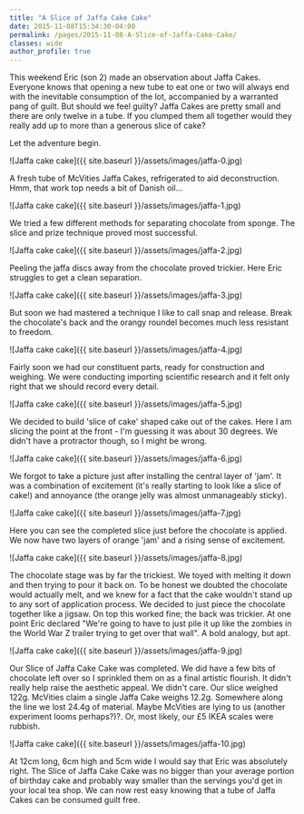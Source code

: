 ```yaml
---
title: "A Slice of Jaffa Cake Cake"
date: 2015-11-08T15:34:30-04:00
permalink: /pages/2015-11-08-A-Slice-of-Jaffa-Cake-Cake/
classes: wide
author_profile: true
---
```


This weekend Eric (son 2) made an observation about Jaffa Cakes. Everyone knows that opening a new tube to eat one or two will always end with the inevitable consumption of the lot, accompanied by a warranted pang of guilt. But should we feel guilty? Jaffa Cakes are pretty small and there are only twelve in a tube. If you clumped them all together would they really add up to more than a generous slice of cake?

Let the adventure begin.

![Jaffa cake cake]({{ site.baseurl }}/assets/images/jaffa-0.jpg)

A fresh tube of McVities Jaffa Cakes, refrigerated to aid deconstruction. Hmm, that work top needs a bit of Danish oil...

![Jaffa cake cake]({{ site.baseurl }}/assets/images/jaffa-1.jpg)

We tried a few different methods for separating chocolate from sponge. The slice and prize technique proved most successful.

![Jaffa cake cake]({{ site.baseurl }}/assets/images/jaffa-2.jpg)

Peeling the jaffa discs away from the chocolate proved trickier. Here Eric struggles to get a clean separation.

![Jaffa cake cake]({{ site.baseurl }}/assets/images/jaffa-3.jpg)

But soon we had mastered a technique I like to call snap and release. Break the chocolate's back and the orangy roundel becomes much less resistant to freedom.

![Jaffa cake cake]({{ site.baseurl }}/assets/images/jaffa-4.jpg)

Fairly soon we had our constituent parts, ready for construction and weighing. We were conducting importing scientific research and it felt only right that we should record every detail.

![Jaffa cake cake]({{ site.baseurl }}/assets/images/jaffa-5.jpg)

We decided to build 'slice of cake' shaped cake out of the cakes. Here I am slicing the point at the front - I'm guessing it was about 30 degrees. We didn't have a protractor though, so I might be wrong.

![Jaffa cake cake]({{ site.baseurl }}/assets/images/jaffa-6.jpg)

We forgot to take a picture just after installing the central layer of 'jam'. It was a combination of excitement (it's really starting to look like a slice of cake!) and annoyance (the orange jelly was almost unmanageably sticky).

![Jaffa cake cake]({{ site.baseurl }}/assets/images/jaffa-7.jpg)

Here you can see the completed slice just before the chocolate is applied. We now have two layers of orange 'jam' and a rising sense of excitement.

![Jaffa cake cake]({{ site.baseurl }}/assets/images/jaffa-8.jpg)

The chocolate stage was by far the trickiest. We toyed with melting it down and then trying to pour it back on. To be honest we doubted the chocolate would actually melt, and we knew for a fact that the cake wouldn't stand up to any sort of application process. We decided to just piece the chocolate together like a jigsaw. On top this worked fine; the back was trickier. At one point Eric declared "We're going to have to just pile it up like the zombies in the World War Z trailer trying to get over that wall". A bold analogy, but apt.

![Jaffa cake cake]({{ site.baseurl }}/assets/images/jaffa-9.jpg)

Our Slice of Jaffa Cake Cake was completed. We did have a few bits of chocolate left over so I sprinkled them on as a final artistic flourish. It didn't really help raise the aesthetic appeal. We didn't care. Our slice weighed 122g. McVities claim a single Jaffa Cake weighs 12.2g. Somewhere along the line we lost 24.4g of material. Maybe McVities are lying to us (another experiment looms perhaps?)?. Or, most likely, our £5 IKEA scales were rubbish.

![Jaffa cake cake]({{ site.baseurl }}/assets/images/jaffa-10.jpg)

At 12cm long, 6cm high and 5cm wide I would say that Eric was absolutely right. The Slice of Jaffa Cake Cake was no bigger than your average portion of birthday cake and probably way smaller than the servings you'd get in your local tea shop. We can now rest easy knowing that a tube of Jaffa Cakes can be consumed guilt free.
